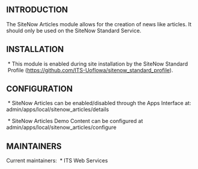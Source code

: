 INTRODUCTION
------------
The SiteNow Articles module allows for the creation of news like articles.
It should only be used on the SiteNow Standard Service.

INSTALLATION
------------
 * This module is enabled during site installation by the SiteNow Standard
 Profile (https://github.com/ITS-UofIowa/sitenow_standard_profile).

CONFIGURATION
-------------
 * SiteNow Articles can be enabled/disabled through the Apps Interface at:
admin/apps/local/sitenow_articles/details

 * SiteNow Articles Demo Content can be configured at
admin/apps/local/sitenow_articles/configure

MAINTAINERS
-----------
Current maintainers:
 * ITS Web Services
